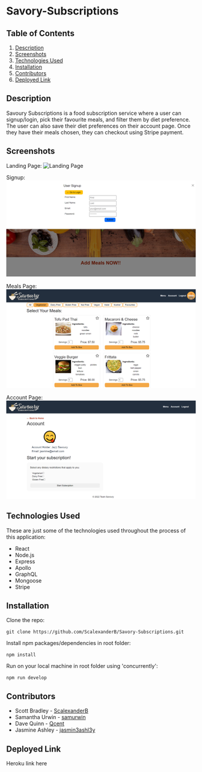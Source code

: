 # Savory-Subscriptions

## Table of Contents

1. [Description](#description)
2. [Screenshots](#screenshots)
3. [Technologies Used](#technologies-used)
4. [Installation](#installation)
5. [Contributors](#contributors)
6. [Deployed Link](#deployed-link)

## Description

Savoury Subscriptions is a food subscription service where a user can signup/login, pick their favourite meals, and filter them by diet preference. The user can also save their diet preferences on their account page. Once they have their meals chosen, they can checkout using Stripe payment.

## Screenshots

Landing Page:
![Landing Page](client/src/components/assets/images/screenshot-landing.PNG)

Signup:
![Signup](client/src/components/assets/images/screenshot-signup.PNG)

Meals Page:
![Meals](client/src/components/assets/images/screenshot-meals.PNG)

Account Page:
![Account Page](client/src/components/assets/images/screenshot-account.PNG)

## Technologies Used

These are just some of the technologies used throughout the process of this application:

- React
- Node.js
- Express
- Apollo
- GraphQL
- Mongoose
- Stripe

## Installation

Clone the repo:
``` 
git clone https://github.com/ScalexanderB/Savory-Subscriptions.git
```
Install npm packages/dependencies in root folder:
```
npm install
```
Run on your local machine in root folder using 'concurrently':
```
npm run develop
```

## Contributors

- Scott Bradley - [ScalexanderB](https://github.com/ScalexanderB)
- Samantha Urwin - [samurwin](https://github.com/samurwin) 
- Dave Quinn - [Qcent](https://github.com/samurwin)
- Jasmine Ashley - [jasmin3ashl3y](https://github.com/jasmin3ashl3y)

## Deployed Link

Heroku link here
